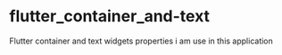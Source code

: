 # flutter_container_and-text
Flutter container and text widgets properties i am use in this application
